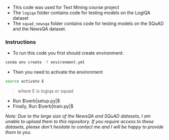 - This code was used for Text Mining course project
- The `logiqa` folder contains code for testing models on the LogiQA dataset
- The `squad_newsqa` folder contains code for testing models on the SQuAD and the NewsQA dataset.

### Instructions
- To run this code you first should create environment:
```bash
conda env create -f environment.yml
```
- Then you need to activate the environment
```bash
source activate E
```
> where E is logiqa or squad
- Run $\verb|setup.py|$
- Finally, Run $\verb|train.py|$

_Note: Due to the large size of the NewsQA and SQuAD datasets, I am unable to upload them to this repository. If you require access to these datasets, please don't hesitate to contact me and I will be happy to provide them to you._
